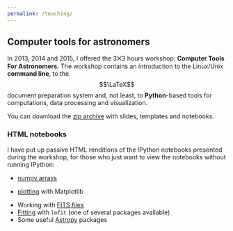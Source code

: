 ```yaml
---
permalink: /teaching/ 
---
```



## Computer tools for astronomers ##

In 2013, 2014 and 2015, I offered the 3⨉3 hours workshop: **Computer Tools For
Astronomers**. The workshop contains an introduction to the Linux/Unix
**command line**, to the $$\LaTeX$$ document preparation system and, not least,
to **Python**-based tools for computations, data processing and visualization.

You can download the [zip archive] with slides, templates and notebooks.


### HTML notebooks

I have put up passive HTML renditions of the IPython notebooks presented during the workshop, for those who just want to view the notebooks without running IPython:

+ [numpy arrays]
* [plotting] with Matplotlib
+ Working with [FITS files]
+ [Fitting] with `lmfit` (one of several packages available)
+ Some useful [Astropy] packages



[zip archive]: ./tools-package.zip
[numpy arrays]: http://nbviewer.ipython.org/urls/ttt.astro.su.se/~trive/teaching/tools-package/NumpyArrays.ipynb
[plotting]: http://nbviewer.ipython.org/urls/ttt.astro.su.se/~trive/teaching/tools-package/PlottingWithMatplotlib.ipynb
[FITS files]: http://nbviewer.ipython.org/urls/ttt.astro.su.se/~trive/teaching/tools-package/FITSguide.ipynb
[Fitting]: http://nbviewer.ipython.org/urls/ttt.astro.su.se/~trive/teaching/tools-package/Fitting.ipynb
[Astropy]: http://nbviewer.ipython.org/urls/ttt.astro.su.se/~trive/teaching/tools-package/Astropy-intro.ipynb
